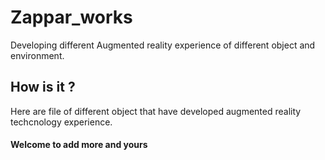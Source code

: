 # Zappar_works
Developing different Augmented reality experience of different object and environment. 

## How is it ?
Here are file of different object that have developed augmented reality techcnology experience.

#### Welcome to add more and yours
